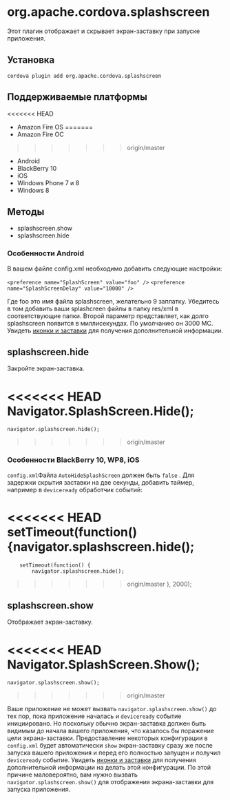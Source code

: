<!---
    Licensed to the Apache Software Foundation (ASF) under one
    or more contributor license agreements.  See the NOTICE file
    distributed with this work for additional information
    regarding copyright ownership.  The ASF licenses this file
    to you under the Apache License, Version 2.0 (the
    "License"); you may not use this file except in compliance
    with the License.  You may obtain a copy of the License at

      http://www.apache.org/licenses/LICENSE-2.0

    Unless required by applicable law or agreed to in writing,
    software distributed under the License is distributed on an
    "AS IS" BASIS, WITHOUT WARRANTIES OR CONDITIONS OF ANY
    KIND, either express or implied.  See the License for the
    specific language governing permissions and limitations
    under the License.
-->

# org.apache.cordova.splashscreen

Этот плагин отображает и скрывает экран-заставку при запуске приложения.

## Установка

    cordova plugin add org.apache.cordova.splashscreen
    

## Поддерживаемые платформы

<<<<<<< HEAD
*   Amazon Fire OS
=======
*   Amazon Fire ОС
>>>>>>> origin/master
*   Android
*   BlackBerry 10
*   iOS
*   Windows Phone 7 и 8
*   Windows 8

## Методы

*   splashscreen.show
*   splashscreen.hide

### Особенности Android

В вашем файле config.xml необходимо добавить следующие настройки:

`<preference name="SplashScreen" value="foo" />` `<preference name="SplashScreenDelay" value="10000" />`

Где foo это имя файла splashscreen, желательно 9 заплатку. Убедитесь в том добавить ваши splashcreen файлы в папку res/xml в соответствующие папки. Второй параметр представляет, как долго splashscreen появится в миллисекундах. По умолчанию он 3000 МС. Увидеть [иконки и заставки][1] для получения дополнительной информации.

 [1]: http://cordova.apache.org/docs/en/edge/config_ref_images.md.html

## splashscreen.hide

Закройте экран-заставка.

<<<<<<< HEAD
    Navigator.SplashScreen.Hide();
=======
    navigator.splashscreen.hide();
>>>>>>> origin/master
    

### Особенности BlackBerry 10, WP8, iOS

`config.xml`Файла `AutoHideSplashScreen` должен быть `false` . Для задержки скрытия заставки на две секунды, добавить таймер, например в `deviceready` обработчик событий:

<<<<<<< HEAD
        setTimeout(function() {navigator.splashscreen.hide();
=======
        setTimeout(function() {
            navigator.splashscreen.hide();
>>>>>>> origin/master
        }, 2000);
    

## splashscreen.show

Отображает экран-заставку.

<<<<<<< HEAD
    Navigator.SplashScreen.Show();
=======
    navigator.splashscreen.show();
>>>>>>> origin/master
    

Ваше приложение не может вызвать `navigator.splashscreen.show()` до тех пор, пока приложение началась и `deviceready` событие инициировано. Но поскольку обычно экран-заставка должен быть видимым до начала вашего приложения, что казалось бы поражение цели экрана-заставки. Предоставление некоторых конфигурации в `config.xml` будет автоматически `show` экран-заставку сразу же после запуска вашего приложения и перед его полностью запущен и получил `deviceready` событие. Увидеть [иконки и заставки][1] для получения дополнительной информации на делать этой конфигурации. По этой причине маловероятно, вам нужно вызвать `navigator.splashscreen.show()` для отображения экрана-заставки для запуска приложения.